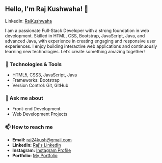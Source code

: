 ## Hello, I'm Raj Kushwaha! 👋
LinkedIn: [RajKushwaha](https://www.linkedin.com/in/rajkushwaha0111)

I am a passionate Full-Stack Developer with a strong foundation in web development. Skilled in HTML, CSS, Bootstrap, JavaScript, Java, and advanced Java, with experience in creating engaging and responsive user experiences. I enjoy building interactive web applications and continuously learning new technologies. Let’s create something amazing together!

### 🧰 Technologies & Tools
- HTML5, CSS3, JavaScript, Java
- Frameworks: Bootstrap
- Version Control: Git, GitHub

### 💬 Ask me about
- Front-end Development
- Web Development Projects

### 📫 How to reach me
- **Email:** raj24kush@gmail.com
- **LinkedIn:** [Raj's LinkedIn](https://www.linkedin.com/in/rajkushwaha0111)
- **Instagram:** [Instagram Profile](https://www.instagram.com/rajkushwaha7584)
- **Portfolio:** [My Portfolio](rajkushwaha7584.github.io/Portfolio/)
